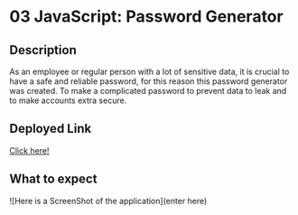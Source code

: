 # 03 JavaScript: Password Generator

## Description

As an employee or regular person with a lot of sensitive data, it is crucial to have a safe and reliable password, for this reason this password generator was created. To make a complicated password to prevent data to leak and to make accounts extra secure.

## Deployed Link

 [Click here!](https://jasiela22.github.io/Password-Generator/)

 ## What to expect

 ![Here is a ScreenShot of the application](enter here)
